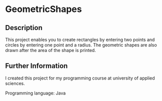 # GeometricShapes
## Description
This project enables you to create rectangles by entering two points and circles by entering one point and a radius. The geometric shapes are also drawn after the area of the shape is printed.

## Further Information
I created this project for my programming course at university of applied sciences.

Programming language: Java
